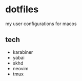 # dotfiles

my user configurations for macos

## tech
 - karabiner
 - yabai
 - skhd
 - neovim
 - tmux
